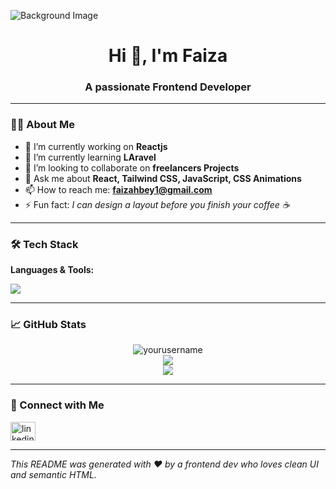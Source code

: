 ![Background Image](https://images.app.goo.gl/WxveNHePkFMf4Ueg9)
<h1 align="center">Hi 👋, I'm Faiza </h1>
<h3 align="center">A passionate Frontend Developer </h3>



---

### 👨‍💻 About Me

- 🔭 I’m currently working on **Reactjs**
- 🌱 I’m currently learning **LAravel**
- 👯 I’m looking to collaborate on **freelancers Projects**
- 💬 Ask me about **React, Tailwind CSS, JavaScript, CSS Animations**
- 📫 How to reach me: **faizahbey1@gmail.com**
- ⚡ Fun fact: *I can design a layout before you finish your coffee ☕*

---

### 🛠️ Tech Stack

**Languages & Tools:**

<p>
  <img src="https://skillicons.dev/icons?i=html,css,js,ts,react,nextjs,tailwind,scss,git,github,vscode,figma" />
</p>

---

### 📈 GitHub Stats

<p align="center">
  <img src="https://github-readme-stats.vercel.app/api?username=yourusername&show_icons=true&theme=radical" alt="yourusername" />
  <br />
  <img src="https://github-readme-streak-stats.herokuapp.com/?user=yourusername&theme=radical" />
  <br />
  <img src="https://github-readme-stats.vercel.app/api/top-langs/?username=yourusername&layout=compact&theme=radical" />
</p>

---

### 🔗 Connect with Me

<p align="left">
  <a href="https://www.linkedin.com/in/faiza-hocine-bey-b3b306220/" target="blank"><img align="center" src="https://cdn.jsdelivr.net/npm/simple-icons@v7/icons/linkedin.svg" alt="linkedin" height="30" width="40" /></a>
</p>

---



_This README was generated with ❤️ by a frontend dev who loves clean UI and semantic HTML._

